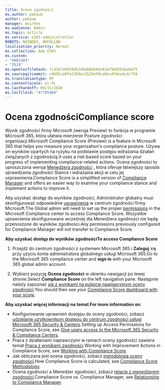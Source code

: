 ```yaml
---
title: Ocena zgodności
ms.author: pebaum
author: pebaum
manager: mnirkhe
ms.audience: Admin
ms.topic: article
ms.service: o365-administration
ROBOTS: NOINDEX, NOFOLLOW
localization_priority: Normal
ms.collection: Adm_O365
ms.custom:
- "9001483"
- "3519"
ms.openlocfilehash: fc42b7d4959d624da68d444c03af94d2b3ba0af5
ms.sourcegitcommit: c6692ce0fa1358ec3529e59ca0ecdfdea4cdc759
ms.translationtype: MT
ms.contentlocale: pl-PL
ms.lasthandoff: 09/15/2020
ms.locfileid: "47785469"
---
```

# <a name="compliance-score"></a><span data-ttu-id="d38f1-102">Ocena zgodności</span><span class="sxs-lookup"><span data-stu-id="d38f1-102">Compliance score</span></span>

<span data-ttu-id="d38f1-103">Wynik zgodności firmy Microsoft (wersja Preview) to funkcja w programie Microsoft 365, która ułatwia mierzenie Posture zgodności organizacji.</span><span class="sxs-lookup"><span data-stu-id="d38f1-103">Microsoft Compliance Score (Preview) is a feature in Microsoft 365 that helps you measure your organization's compliance posture.</span></span> <span data-ttu-id="d38f1-104">Używa on wyników opartych na ryzyku na podstawie postępu wdrażania działań związanych z zgodnością.</span><span class="sxs-lookup"><span data-stu-id="d38f1-104">It uses a risk-based score based on your progress of implementing compliance-related actions.</span></span>   <span data-ttu-id="d38f1-105">Ocena zgodności to uproszczona wersja [Menedżera zgodności](https://docs.microsoft.com/microsoft-365/compliance/compliance-manager-overview) , która oferuje łatwiejszy sposób sprawdzania zgodności Stance i wdrażania akcji w celu jej usprawnienia.</span><span class="sxs-lookup"><span data-stu-id="d38f1-105">Compliance Score is a simplified version of [Compliance Manager](https://docs.microsoft.com/microsoft-365/compliance/compliance-manager-overview) and offers an easier way to examine your compliance stance and implement actions to improve it.</span></span> 

<span data-ttu-id="d38f1-106">Aby uzyskać dostęp do wyników zgodności, Administrator globalny musi skonfigurować odpowiednie [uprawnienia](https://docs.microsoft.com/microsoft-365/security/office-365-security/permissions-in-the-security-and-compliance-center) w centrum zgodności firmy Microsoft.</span><span class="sxs-lookup"><span data-stu-id="d38f1-106">The Global admin will need to set up the proper [permissions](https://docs.microsoft.com/microsoft-365/security/office-365-security/permissions-in-the-security-and-compliance-center) in the Microsoft Compliance center to access Compliance Score.</span></span>  <span data-ttu-id="d38f1-107">Wszystkie uprawnienia skonfigurowane wcześniej dla Menedżera zgodności nie będą przenoszone do wyników zgodności.</span><span class="sxs-lookup"><span data-stu-id="d38f1-107">Any permissions previously configured for Compliance Manager will not transfer to Compliance Score.</span></span>

<span data-ttu-id="d38f1-108">**Aby uzyskać dostęp do wyników zgodności**</span><span class="sxs-lookup"><span data-stu-id="d38f1-108">**To access Compliance Score**</span></span>

1. <span data-ttu-id="d38f1-109">Przejdź do centrum zgodności z systemem Microsoft 365 i **Zaloguj** się przy użyciu konta administratora globalnego usługi Microsoft 365.</span><span class="sxs-lookup"><span data-stu-id="d38f1-109">Go to the Microsoft 365 compliance center and **sign in** with your Microsoft 365 global admin account.</span></span>

2. <span data-ttu-id="d38f1-110">Wybierz pozycję **Ocena zgodności** w okienku nawigacji po lewej stronie.</span><span class="sxs-lookup"><span data-stu-id="d38f1-110">Select **Compliance Score** on the left navigation pane.</span></span> <span data-ttu-id="d38f1-111">Następnie należy zapoznać [się z wynikami na pulpicie nawigacyjnym oceny zgodności](https://docs.microsoft.com/microsoft-365/compliance/compliance-score-setup#understand-the-compliance-score-dashboard).</span><span class="sxs-lookup"><span data-stu-id="d38f1-111">You should then see your [Compliance Score dashboard with your score](https://docs.microsoft.com/microsoft-365/compliance/compliance-score-setup#understand-the-compliance-score-dashboard).</span></span>
 

<span data-ttu-id="d38f1-112">**Aby uzyskać więcej informacji na temat**:</span><span class="sxs-lookup"><span data-stu-id="d38f1-112">**For more information on**:</span></span>

- <span data-ttu-id="d38f1-113">Konfigurowanie uprawnień dostępu do oceny zgodności, zobacz [udzielanie użytkownikom dostępu do centrum zgodności usługi Microsoft 365 Security & Centers](https://docs.microsoft.com/microsoft-365/security/office-365-security/grant-access-to-the-security-and-compliance-center).</span><span class="sxs-lookup"><span data-stu-id="d38f1-113">Setting up Access Permissions for Compliance Score, see [Give users access to the Microsoft 365 Security & Compliance Centers](https://docs.microsoft.com/microsoft-365/security/office-365-security/grant-access-to-the-security-and-compliance-center).</span></span>
- <span data-ttu-id="d38f1-114">Praca z działaniami naprawczymi w ramach oceny zgodności zawiera temat  [Praca z wynikami zgodności](https://docs.microsoft.com/microsoft-365/compliance/working-with-compliance-score).</span><span class="sxs-lookup"><span data-stu-id="d38f1-114">Working with Improvement Actions in Compliance Score, see  [Working with Compliance Score](https://docs.microsoft.com/microsoft-365/compliance/working-with-compliance-score).</span></span>
- <span data-ttu-id="d38f1-115">Jak obliczana jest ocena zgodności, zobacz [metodologia oceny zgodności](https://docs.microsoft.com/microsoft-365/compliance/compliance-score-methodology).</span><span class="sxs-lookup"><span data-stu-id="d38f1-115">How Compliance Score is calculated, see [Compliance Score Methodology](https://docs.microsoft.com/microsoft-365/compliance/compliance-score-methodology).</span></span>
- <span data-ttu-id="d38f1-116">Ocena zgodności a Menedżer zgodności, zobacz [relacje z menedżerem zgodności](https://docs.microsoft.com/microsoft-365/compliance/compliance-score#relationship-to-compliance-manager).</span><span class="sxs-lookup"><span data-stu-id="d38f1-116">Compliance Score vs. Compliance Manager, see [Relationship to Compliance Manager](https://docs.microsoft.com/microsoft-365/compliance/compliance-score#relationship-to-compliance-manager).</span></span>

